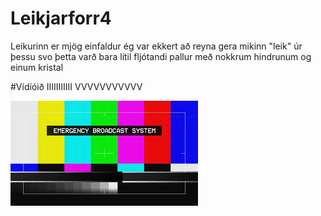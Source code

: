 # Leikjarforr4
Leikurinn er mjög einfaldur ég var ekkert að reyna gera mikinn "leik" úr þessu svo þetta varð bara lítil fljótandi pallur með nokkrum hindrunum og einum kristal 

#Vídíóið
IIIIIIIIIII
VVVVVVVVVVV

[![Watch the video](emergency_broadcast_system.jpg)](https://www.youtube.com/watch?v=MntindLNTao)
